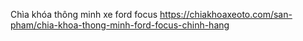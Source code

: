 Chìa khóa thông minh xe ford focus
https://chiakhoaxeoto.com/san-pham/chia-khoa-thong-minh-ford-focus-chinh-hang
